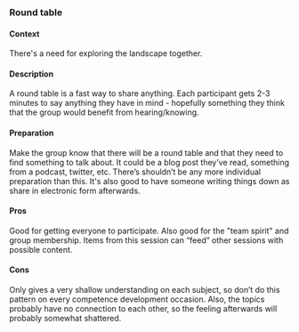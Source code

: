 ### Round table

#### Context
There's a need for exploring the landscape together.

#### Description
A round table is a fast way to share anything. Each participant gets 2-3 minutes to say anything they have in mind - hopefully something they think that the group would benefit from hearing/knowing.

#### Preparation
Make the group know that there will be a round table and that they need to find something to talk about. It could be a blog post they’ve read, something from a podcast, twitter, etc. There’s shouldn’t be any more individual preparation than this. It's also good to have someone writing things down as share in electronic form afterwards.

#### Pros
Good for getting everyone to participate. Also good for the "team spirit" and group membership. Items from this session can “feed” other sessions with possible content.

#### Cons
Only gives a very shallow understanding on each subject, so don’t do this pattern on every competence development occasion. Also, the topics probably have no connection to each other, so the feeling afterwards will probably somewhat shattered.